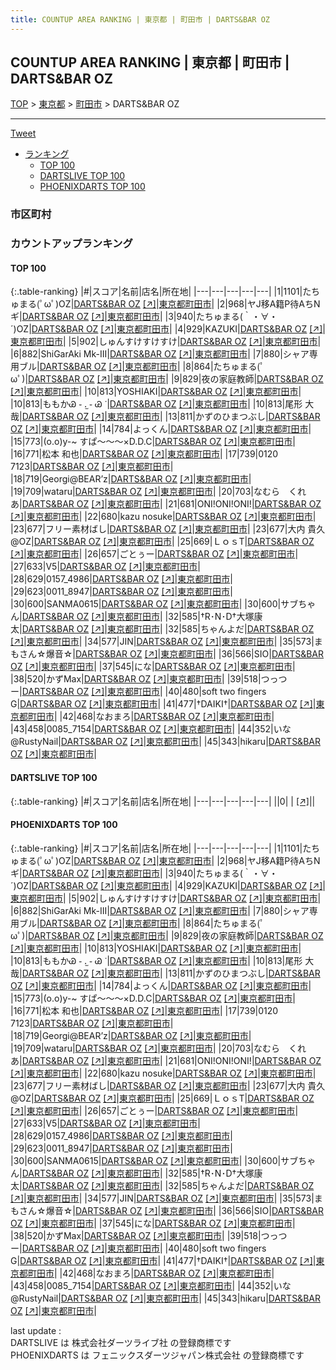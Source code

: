 ```yaml
---
title: COUNTUP AREA RANKING | 東京都 | 町田市 | DARTS&BAR OZ
---
```

## COUNTUP AREA RANKING | 東京都 | 町田市 | DARTS&BAR OZ

[TOP](/darts/rank/) > [東京都](/darts/rank/東京都/) > [町田市](/darts/rank/東京都/町田市/) > DARTS&BAR OZ

___

<a href="https://twitter.com/share?ref_src=twsrc%5Etfw" data-text="COUNTUP AREA RANKING | 東京都町田市DARTS&BAR OZ" class="twitter-share-button" data-hashtags="DARTSLIVE,PHOENIXDARTS,darts,ダーツ" data-show-count="false">Tweet</a>

* [ランキング](#カウントアップランキング)
    * [TOP 100](#top-100)
    * [DARTSLIVE TOP 100](#dartslive-top-100)
    * [PHOENIXDARTS TOP 100](#phoenixdarts-top-100)

### 市区町村

<ul>

</ul>

### カウントアップランキング

#### TOP 100



{:.table-ranking}
|#|スコア|名前|店名|所在地|
|---|---|---|---|---|
|1|1101|<span class="rank-name-pd">たちゅまる(ﾟωﾟ)OZ</span>|<a href="/darts/rank/shops/94258.html">DARTS&BAR OZ</a> <a href="https://vs.phoenixdarts.com/jp/shop/shopDetailInfo/s_94258?s_seq=94258">[↗]</a>|<a href="/darts/rank/東京都/町田市">東京都町田市</a>|
|2|968|<span class="rank-name-pd">ヤJ移A籍P待AちNギ</span>|<a href="/darts/rank/shops/94258.html">DARTS&BAR OZ</a> <a href="https://vs.phoenixdarts.com/jp/shop/shopDetailInfo/s_94258?s_seq=94258">[↗]</a>|<a href="/darts/rank/東京都/町田市">東京都町田市</a>|
|3|940|<span class="rank-name-pd">たちゅまる(｀・∀・´)OZ</span>|<a href="/darts/rank/shops/94258.html">DARTS&BAR OZ</a> <a href="https://vs.phoenixdarts.com/jp/shop/shopDetailInfo/s_94258?s_seq=94258">[↗]</a>|<a href="/darts/rank/東京都/町田市">東京都町田市</a>|
|4|929|<span class="rank-name-pd">KAZUKI</span>|<a href="/darts/rank/shops/94258.html">DARTS&BAR OZ</a> <a href="https://vs.phoenixdarts.com/jp/shop/shopDetailInfo/s_94258?s_seq=94258">[↗]</a>|<a href="/darts/rank/東京都/町田市">東京都町田市</a>|
|5|902|<span class="rank-name-pd">しゅんすけすけすけ</span>|<a href="/darts/rank/shops/94258.html">DARTS&BAR OZ</a> <a href="https://vs.phoenixdarts.com/jp/shop/shopDetailInfo/s_94258?s_seq=94258">[↗]</a>|<a href="/darts/rank/東京都/町田市">東京都町田市</a>|
|6|882|<span class="rank-name-pd">ShiGarAki Mk-III</span>|<a href="/darts/rank/shops/94258.html">DARTS&BAR OZ</a> <a href="https://vs.phoenixdarts.com/jp/shop/shopDetailInfo/s_94258?s_seq=94258">[↗]</a>|<a href="/darts/rank/東京都/町田市">東京都町田市</a>|
|7|880|<span class="rank-name-pd">シャア専用ブル</span>|<a href="/darts/rank/shops/94258.html">DARTS&BAR OZ</a> <a href="https://vs.phoenixdarts.com/jp/shop/shopDetailInfo/s_94258?s_seq=94258">[↗]</a>|<a href="/darts/rank/東京都/町田市">東京都町田市</a>|
|8|864|<span class="rank-name-pd">たちゅまる(ﾟωﾟ)</span>|<a href="/darts/rank/shops/94258.html">DARTS&BAR OZ</a> <a href="https://vs.phoenixdarts.com/jp/shop/shopDetailInfo/s_94258?s_seq=94258">[↗]</a>|<a href="/darts/rank/東京都/町田市">東京都町田市</a>|
|9|829|<span class="rank-name-pd">夜の家庭教師</span>|<a href="/darts/rank/shops/94258.html">DARTS&BAR OZ</a> <a href="https://vs.phoenixdarts.com/jp/shop/shopDetailInfo/s_94258?s_seq=94258">[↗]</a>|<a href="/darts/rank/東京都/町田市">東京都町田市</a>|
|10|813|<span class="rank-name-pd">YOSHIAKI</span>|<a href="/darts/rank/shops/94258.html">DARTS&BAR OZ</a> <a href="https://vs.phoenixdarts.com/jp/shop/shopDetailInfo/s_94258?s_seq=94258">[↗]</a>|<a href="/darts/rank/東京都/町田市">東京都町田市</a>|
|10|813|<span class="rank-name-pd">ももかᏊ ֊ .̫ ֊ Ꮚ ᐝ</span>|<a href="/darts/rank/shops/94258.html">DARTS&BAR OZ</a> <a href="https://vs.phoenixdarts.com/jp/shop/shopDetailInfo/s_94258?s_seq=94258">[↗]</a>|<a href="/darts/rank/東京都/町田市">東京都町田市</a>|
|10|813|<span class="rank-name-pd"><span class="pro-icon-pd"></span>尾形 大哉</span>|<a href="/darts/rank/shops/94258.html">DARTS&BAR OZ</a> <a href="https://vs.phoenixdarts.com/jp/shop/shopDetailInfo/s_94258?s_seq=94258">[↗]</a>|<a href="/darts/rank/東京都/町田市">東京都町田市</a>|
|13|811|<span class="rank-name-pd">かずのひまつぶし</span>|<a href="/darts/rank/shops/94258.html">DARTS&BAR OZ</a> <a href="https://vs.phoenixdarts.com/jp/shop/shopDetailInfo/s_94258?s_seq=94258">[↗]</a>|<a href="/darts/rank/東京都/町田市">東京都町田市</a>|
|14|784|<span class="rank-name-pd">よっくん</span>|<a href="/darts/rank/shops/94258.html">DARTS&BAR OZ</a> <a href="https://vs.phoenixdarts.com/jp/shop/shopDetailInfo/s_94258?s_seq=94258">[↗]</a>|<a href="/darts/rank/東京都/町田市">東京都町田市</a>|
|15|773|<span class="rank-name-pd">(o.o)y-~  すぱ～～～×D.D.C</span>|<a href="/darts/rank/shops/94258.html">DARTS&BAR OZ</a> <a href="https://vs.phoenixdarts.com/jp/shop/shopDetailInfo/s_94258?s_seq=94258">[↗]</a>|<a href="/darts/rank/東京都/町田市">東京都町田市</a>|
|16|771|<span class="rank-name-pd"><span class="pro-icon-pd"></span>松本 和也</span>|<a href="/darts/rank/shops/94258.html">DARTS&BAR OZ</a> <a href="https://vs.phoenixdarts.com/jp/shop/shopDetailInfo/s_94258?s_seq=94258">[↗]</a>|<a href="/darts/rank/東京都/町田市">東京都町田市</a>|
|17|739|<span class="rank-name-pd">0120 7123</span>|<a href="/darts/rank/shops/94258.html">DARTS&BAR OZ</a> <a href="https://vs.phoenixdarts.com/jp/shop/shopDetailInfo/s_94258?s_seq=94258">[↗]</a>|<a href="/darts/rank/東京都/町田市">東京都町田市</a>|
|18|719|<span class="rank-name-pd">Georgi@BEAR’z</span>|<a href="/darts/rank/shops/94258.html">DARTS&BAR OZ</a> <a href="https://vs.phoenixdarts.com/jp/shop/shopDetailInfo/s_94258?s_seq=94258">[↗]</a>|<a href="/darts/rank/東京都/町田市">東京都町田市</a>|
|19|709|<span class="rank-name-pd">wataru</span>|<a href="/darts/rank/shops/94258.html">DARTS&BAR OZ</a> <a href="https://vs.phoenixdarts.com/jp/shop/shopDetailInfo/s_94258?s_seq=94258">[↗]</a>|<a href="/darts/rank/東京都/町田市">東京都町田市</a>|
|20|703|<span class="rank-name-pd">なむら　くれあ</span>|<a href="/darts/rank/shops/94258.html">DARTS&BAR OZ</a> <a href="https://vs.phoenixdarts.com/jp/shop/shopDetailInfo/s_94258?s_seq=94258">[↗]</a>|<a href="/darts/rank/東京都/町田市">東京都町田市</a>|
|21|681|<span class="rank-name-pd">ONI!ONI!ONI!</span>|<a href="/darts/rank/shops/94258.html">DARTS&BAR OZ</a> <a href="https://vs.phoenixdarts.com/jp/shop/shopDetailInfo/s_94258?s_seq=94258">[↗]</a>|<a href="/darts/rank/東京都/町田市">東京都町田市</a>|
|22|680|<span class="rank-name-pd">kazu nosuke</span>|<a href="/darts/rank/shops/94258.html">DARTS&BAR OZ</a> <a href="https://vs.phoenixdarts.com/jp/shop/shopDetailInfo/s_94258?s_seq=94258">[↗]</a>|<a href="/darts/rank/東京都/町田市">東京都町田市</a>|
|23|677|<span class="rank-name-pd">フリー素材ばし</span>|<a href="/darts/rank/shops/94258.html">DARTS&BAR OZ</a> <a href="https://vs.phoenixdarts.com/jp/shop/shopDetailInfo/s_94258?s_seq=94258">[↗]</a>|<a href="/darts/rank/東京都/町田市">東京都町田市</a>|
|23|677|<span class="rank-name-pd">大内 貴久@OZ</span>|<a href="/darts/rank/shops/94258.html">DARTS&BAR OZ</a> <a href="https://vs.phoenixdarts.com/jp/shop/shopDetailInfo/s_94258?s_seq=94258">[↗]</a>|<a href="/darts/rank/東京都/町田市">東京都町田市</a>|
|25|669|<span class="rank-name-pd">ＬｏｓT</span>|<a href="/darts/rank/shops/94258.html">DARTS&BAR OZ</a> <a href="https://vs.phoenixdarts.com/jp/shop/shopDetailInfo/s_94258?s_seq=94258">[↗]</a>|<a href="/darts/rank/東京都/町田市">東京都町田市</a>|
|26|657|<span class="rank-name-pd">ごとぅー</span>|<a href="/darts/rank/shops/94258.html">DARTS&BAR OZ</a> <a href="https://vs.phoenixdarts.com/jp/shop/shopDetailInfo/s_94258?s_seq=94258">[↗]</a>|<a href="/darts/rank/東京都/町田市">東京都町田市</a>|
|27|633|<span class="rank-name-pd">V5</span>|<a href="/darts/rank/shops/94258.html">DARTS&BAR OZ</a> <a href="https://vs.phoenixdarts.com/jp/shop/shopDetailInfo/s_94258?s_seq=94258">[↗]</a>|<a href="/darts/rank/東京都/町田市">東京都町田市</a>|
|28|629|<span class="rank-name-pd">0157_4986</span>|<a href="/darts/rank/shops/94258.html">DARTS&BAR OZ</a> <a href="https://vs.phoenixdarts.com/jp/shop/shopDetailInfo/s_94258?s_seq=94258">[↗]</a>|<a href="/darts/rank/東京都/町田市">東京都町田市</a>|
|29|623|<span class="rank-name-pd">0011_8947</span>|<a href="/darts/rank/shops/94258.html">DARTS&BAR OZ</a> <a href="https://vs.phoenixdarts.com/jp/shop/shopDetailInfo/s_94258?s_seq=94258">[↗]</a>|<a href="/darts/rank/東京都/町田市">東京都町田市</a>|
|30|600|<span class="rank-name-pd">SANMA0615</span>|<a href="/darts/rank/shops/94258.html">DARTS&BAR OZ</a> <a href="https://vs.phoenixdarts.com/jp/shop/shopDetailInfo/s_94258?s_seq=94258">[↗]</a>|<a href="/darts/rank/東京都/町田市">東京都町田市</a>|
|30|600|<span class="rank-name-pd">サブちゃん</span>|<a href="/darts/rank/shops/94258.html">DARTS&BAR OZ</a> <a href="https://vs.phoenixdarts.com/jp/shop/shopDetailInfo/s_94258?s_seq=94258">[↗]</a>|<a href="/darts/rank/東京都/町田市">東京都町田市</a>|
|32|585|<span class="rank-name-pd">†R･N･D†大塚康太</span>|<a href="/darts/rank/shops/94258.html">DARTS&BAR OZ</a> <a href="https://vs.phoenixdarts.com/jp/shop/shopDetailInfo/s_94258?s_seq=94258">[↗]</a>|<a href="/darts/rank/東京都/町田市">東京都町田市</a>|
|32|585|<span class="rank-name-pd">ちゃんよだ</span>|<a href="/darts/rank/shops/94258.html">DARTS&BAR OZ</a> <a href="https://vs.phoenixdarts.com/jp/shop/shopDetailInfo/s_94258?s_seq=94258">[↗]</a>|<a href="/darts/rank/東京都/町田市">東京都町田市</a>|
|34|577|<span class="rank-name-pd">JIN</span>|<a href="/darts/rank/shops/94258.html">DARTS&BAR OZ</a> <a href="https://vs.phoenixdarts.com/jp/shop/shopDetailInfo/s_94258?s_seq=94258">[↗]</a>|<a href="/darts/rank/東京都/町田市">東京都町田市</a>|
|35|573|<span class="rank-name-pd">まもさん☆爆音☆</span>|<a href="/darts/rank/shops/94258.html">DARTS&BAR OZ</a> <a href="https://vs.phoenixdarts.com/jp/shop/shopDetailInfo/s_94258?s_seq=94258">[↗]</a>|<a href="/darts/rank/東京都/町田市">東京都町田市</a>|
|36|566|<span class="rank-name-pd">SIO</span>|<a href="/darts/rank/shops/94258.html">DARTS&BAR OZ</a> <a href="https://vs.phoenixdarts.com/jp/shop/shopDetailInfo/s_94258?s_seq=94258">[↗]</a>|<a href="/darts/rank/東京都/町田市">東京都町田市</a>|
|37|545|<span class="rank-name-pd">にな</span>|<a href="/darts/rank/shops/94258.html">DARTS&BAR OZ</a> <a href="https://vs.phoenixdarts.com/jp/shop/shopDetailInfo/s_94258?s_seq=94258">[↗]</a>|<a href="/darts/rank/東京都/町田市">東京都町田市</a>|
|38|520|<span class="rank-name-pd">かずMax</span>|<a href="/darts/rank/shops/94258.html">DARTS&BAR OZ</a> <a href="https://vs.phoenixdarts.com/jp/shop/shopDetailInfo/s_94258?s_seq=94258">[↗]</a>|<a href="/darts/rank/東京都/町田市">東京都町田市</a>|
|39|518|<span class="rank-name-pd">つっつー</span>|<a href="/darts/rank/shops/94258.html">DARTS&BAR OZ</a> <a href="https://vs.phoenixdarts.com/jp/shop/shopDetailInfo/s_94258?s_seq=94258">[↗]</a>|<a href="/darts/rank/東京都/町田市">東京都町田市</a>|
|40|480|<span class="rank-name-pd">soft two fingers G</span>|<a href="/darts/rank/shops/94258.html">DARTS&BAR OZ</a> <a href="https://vs.phoenixdarts.com/jp/shop/shopDetailInfo/s_94258?s_seq=94258">[↗]</a>|<a href="/darts/rank/東京都/町田市">東京都町田市</a>|
|41|477|<span class="rank-name-pd">†DAIKI†</span>|<a href="/darts/rank/shops/94258.html">DARTS&BAR OZ</a> <a href="https://vs.phoenixdarts.com/jp/shop/shopDetailInfo/s_94258?s_seq=94258">[↗]</a>|<a href="/darts/rank/東京都/町田市">東京都町田市</a>|
|42|468|<span class="rank-name-pd">なおまろ</span>|<a href="/darts/rank/shops/94258.html">DARTS&BAR OZ</a> <a href="https://vs.phoenixdarts.com/jp/shop/shopDetailInfo/s_94258?s_seq=94258">[↗]</a>|<a href="/darts/rank/東京都/町田市">東京都町田市</a>|
|43|458|<span class="rank-name-pd">0085_7154</span>|<a href="/darts/rank/shops/94258.html">DARTS&BAR OZ</a> <a href="https://vs.phoenixdarts.com/jp/shop/shopDetailInfo/s_94258?s_seq=94258">[↗]</a>|<a href="/darts/rank/東京都/町田市">東京都町田市</a>|
|44|352|<span class="rank-name-pd">いな@RustyNail</span>|<a href="/darts/rank/shops/94258.html">DARTS&BAR OZ</a> <a href="https://vs.phoenixdarts.com/jp/shop/shopDetailInfo/s_94258?s_seq=94258">[↗]</a>|<a href="/darts/rank/東京都/町田市">東京都町田市</a>|
|45|343|<span class="rank-name-pd">hikaru</span>|<a href="/darts/rank/shops/94258.html">DARTS&BAR OZ</a> <a href="https://vs.phoenixdarts.com/jp/shop/shopDetailInfo/s_94258?s_seq=94258">[↗]</a>|<a href="/darts/rank/東京都/町田市">東京都町田市</a>|


#### DARTSLIVE TOP 100



{:.table-ranking}
|#|スコア|名前|店名|所在地|
|---|---|---|---|---|
||0|<span class="rank-name-dl"> </span>|<a href="/darts/rank/shops/.html"></a> <a href="">[↗]</a>|<a href="/darts/rank//"></a>|


#### PHOENIXDARTS TOP 100



{:.table-ranking}
|#|スコア|名前|店名|所在地|
|---|---|---|---|---|
|1|1101|<span class="rank-name-pd">たちゅまる(ﾟωﾟ)OZ</span>|<a href="/darts/rank/shops/94258.html">DARTS&BAR OZ</a> <a href="https://vs.phoenixdarts.com/jp/shop/shopDetailInfo/s_94258?s_seq=94258">[↗]</a>|<a href="/darts/rank/東京都/町田市">東京都町田市</a>|
|2|968|<span class="rank-name-pd">ヤJ移A籍P待AちNギ</span>|<a href="/darts/rank/shops/94258.html">DARTS&BAR OZ</a> <a href="https://vs.phoenixdarts.com/jp/shop/shopDetailInfo/s_94258?s_seq=94258">[↗]</a>|<a href="/darts/rank/東京都/町田市">東京都町田市</a>|
|3|940|<span class="rank-name-pd">たちゅまる(｀・∀・´)OZ</span>|<a href="/darts/rank/shops/94258.html">DARTS&BAR OZ</a> <a href="https://vs.phoenixdarts.com/jp/shop/shopDetailInfo/s_94258?s_seq=94258">[↗]</a>|<a href="/darts/rank/東京都/町田市">東京都町田市</a>|
|4|929|<span class="rank-name-pd">KAZUKI</span>|<a href="/darts/rank/shops/94258.html">DARTS&BAR OZ</a> <a href="https://vs.phoenixdarts.com/jp/shop/shopDetailInfo/s_94258?s_seq=94258">[↗]</a>|<a href="/darts/rank/東京都/町田市">東京都町田市</a>|
|5|902|<span class="rank-name-pd">しゅんすけすけすけ</span>|<a href="/darts/rank/shops/94258.html">DARTS&BAR OZ</a> <a href="https://vs.phoenixdarts.com/jp/shop/shopDetailInfo/s_94258?s_seq=94258">[↗]</a>|<a href="/darts/rank/東京都/町田市">東京都町田市</a>|
|6|882|<span class="rank-name-pd">ShiGarAki Mk-III</span>|<a href="/darts/rank/shops/94258.html">DARTS&BAR OZ</a> <a href="https://vs.phoenixdarts.com/jp/shop/shopDetailInfo/s_94258?s_seq=94258">[↗]</a>|<a href="/darts/rank/東京都/町田市">東京都町田市</a>|
|7|880|<span class="rank-name-pd">シャア専用ブル</span>|<a href="/darts/rank/shops/94258.html">DARTS&BAR OZ</a> <a href="https://vs.phoenixdarts.com/jp/shop/shopDetailInfo/s_94258?s_seq=94258">[↗]</a>|<a href="/darts/rank/東京都/町田市">東京都町田市</a>|
|8|864|<span class="rank-name-pd">たちゅまる(ﾟωﾟ)</span>|<a href="/darts/rank/shops/94258.html">DARTS&BAR OZ</a> <a href="https://vs.phoenixdarts.com/jp/shop/shopDetailInfo/s_94258?s_seq=94258">[↗]</a>|<a href="/darts/rank/東京都/町田市">東京都町田市</a>|
|9|829|<span class="rank-name-pd">夜の家庭教師</span>|<a href="/darts/rank/shops/94258.html">DARTS&BAR OZ</a> <a href="https://vs.phoenixdarts.com/jp/shop/shopDetailInfo/s_94258?s_seq=94258">[↗]</a>|<a href="/darts/rank/東京都/町田市">東京都町田市</a>|
|10|813|<span class="rank-name-pd">YOSHIAKI</span>|<a href="/darts/rank/shops/94258.html">DARTS&BAR OZ</a> <a href="https://vs.phoenixdarts.com/jp/shop/shopDetailInfo/s_94258?s_seq=94258">[↗]</a>|<a href="/darts/rank/東京都/町田市">東京都町田市</a>|
|10|813|<span class="rank-name-pd">ももかᏊ ֊ .̫ ֊ Ꮚ ᐝ</span>|<a href="/darts/rank/shops/94258.html">DARTS&BAR OZ</a> <a href="https://vs.phoenixdarts.com/jp/shop/shopDetailInfo/s_94258?s_seq=94258">[↗]</a>|<a href="/darts/rank/東京都/町田市">東京都町田市</a>|
|10|813|<span class="rank-name-pd"><span class="pro-icon-pd"></span>尾形 大哉</span>|<a href="/darts/rank/shops/94258.html">DARTS&BAR OZ</a> <a href="https://vs.phoenixdarts.com/jp/shop/shopDetailInfo/s_94258?s_seq=94258">[↗]</a>|<a href="/darts/rank/東京都/町田市">東京都町田市</a>|
|13|811|<span class="rank-name-pd">かずのひまつぶし</span>|<a href="/darts/rank/shops/94258.html">DARTS&BAR OZ</a> <a href="https://vs.phoenixdarts.com/jp/shop/shopDetailInfo/s_94258?s_seq=94258">[↗]</a>|<a href="/darts/rank/東京都/町田市">東京都町田市</a>|
|14|784|<span class="rank-name-pd">よっくん</span>|<a href="/darts/rank/shops/94258.html">DARTS&BAR OZ</a> <a href="https://vs.phoenixdarts.com/jp/shop/shopDetailInfo/s_94258?s_seq=94258">[↗]</a>|<a href="/darts/rank/東京都/町田市">東京都町田市</a>|
|15|773|<span class="rank-name-pd">(o.o)y-~  すぱ～～～×D.D.C</span>|<a href="/darts/rank/shops/94258.html">DARTS&BAR OZ</a> <a href="https://vs.phoenixdarts.com/jp/shop/shopDetailInfo/s_94258?s_seq=94258">[↗]</a>|<a href="/darts/rank/東京都/町田市">東京都町田市</a>|
|16|771|<span class="rank-name-pd"><span class="pro-icon-pd"></span>松本 和也</span>|<a href="/darts/rank/shops/94258.html">DARTS&BAR OZ</a> <a href="https://vs.phoenixdarts.com/jp/shop/shopDetailInfo/s_94258?s_seq=94258">[↗]</a>|<a href="/darts/rank/東京都/町田市">東京都町田市</a>|
|17|739|<span class="rank-name-pd">0120 7123</span>|<a href="/darts/rank/shops/94258.html">DARTS&BAR OZ</a> <a href="https://vs.phoenixdarts.com/jp/shop/shopDetailInfo/s_94258?s_seq=94258">[↗]</a>|<a href="/darts/rank/東京都/町田市">東京都町田市</a>|
|18|719|<span class="rank-name-pd">Georgi@BEAR’z</span>|<a href="/darts/rank/shops/94258.html">DARTS&BAR OZ</a> <a href="https://vs.phoenixdarts.com/jp/shop/shopDetailInfo/s_94258?s_seq=94258">[↗]</a>|<a href="/darts/rank/東京都/町田市">東京都町田市</a>|
|19|709|<span class="rank-name-pd">wataru</span>|<a href="/darts/rank/shops/94258.html">DARTS&BAR OZ</a> <a href="https://vs.phoenixdarts.com/jp/shop/shopDetailInfo/s_94258?s_seq=94258">[↗]</a>|<a href="/darts/rank/東京都/町田市">東京都町田市</a>|
|20|703|<span class="rank-name-pd">なむら　くれあ</span>|<a href="/darts/rank/shops/94258.html">DARTS&BAR OZ</a> <a href="https://vs.phoenixdarts.com/jp/shop/shopDetailInfo/s_94258?s_seq=94258">[↗]</a>|<a href="/darts/rank/東京都/町田市">東京都町田市</a>|
|21|681|<span class="rank-name-pd">ONI!ONI!ONI!</span>|<a href="/darts/rank/shops/94258.html">DARTS&BAR OZ</a> <a href="https://vs.phoenixdarts.com/jp/shop/shopDetailInfo/s_94258?s_seq=94258">[↗]</a>|<a href="/darts/rank/東京都/町田市">東京都町田市</a>|
|22|680|<span class="rank-name-pd">kazu nosuke</span>|<a href="/darts/rank/shops/94258.html">DARTS&BAR OZ</a> <a href="https://vs.phoenixdarts.com/jp/shop/shopDetailInfo/s_94258?s_seq=94258">[↗]</a>|<a href="/darts/rank/東京都/町田市">東京都町田市</a>|
|23|677|<span class="rank-name-pd">フリー素材ばし</span>|<a href="/darts/rank/shops/94258.html">DARTS&BAR OZ</a> <a href="https://vs.phoenixdarts.com/jp/shop/shopDetailInfo/s_94258?s_seq=94258">[↗]</a>|<a href="/darts/rank/東京都/町田市">東京都町田市</a>|
|23|677|<span class="rank-name-pd">大内 貴久@OZ</span>|<a href="/darts/rank/shops/94258.html">DARTS&BAR OZ</a> <a href="https://vs.phoenixdarts.com/jp/shop/shopDetailInfo/s_94258?s_seq=94258">[↗]</a>|<a href="/darts/rank/東京都/町田市">東京都町田市</a>|
|25|669|<span class="rank-name-pd">ＬｏｓT</span>|<a href="/darts/rank/shops/94258.html">DARTS&BAR OZ</a> <a href="https://vs.phoenixdarts.com/jp/shop/shopDetailInfo/s_94258?s_seq=94258">[↗]</a>|<a href="/darts/rank/東京都/町田市">東京都町田市</a>|
|26|657|<span class="rank-name-pd">ごとぅー</span>|<a href="/darts/rank/shops/94258.html">DARTS&BAR OZ</a> <a href="https://vs.phoenixdarts.com/jp/shop/shopDetailInfo/s_94258?s_seq=94258">[↗]</a>|<a href="/darts/rank/東京都/町田市">東京都町田市</a>|
|27|633|<span class="rank-name-pd">V5</span>|<a href="/darts/rank/shops/94258.html">DARTS&BAR OZ</a> <a href="https://vs.phoenixdarts.com/jp/shop/shopDetailInfo/s_94258?s_seq=94258">[↗]</a>|<a href="/darts/rank/東京都/町田市">東京都町田市</a>|
|28|629|<span class="rank-name-pd">0157_4986</span>|<a href="/darts/rank/shops/94258.html">DARTS&BAR OZ</a> <a href="https://vs.phoenixdarts.com/jp/shop/shopDetailInfo/s_94258?s_seq=94258">[↗]</a>|<a href="/darts/rank/東京都/町田市">東京都町田市</a>|
|29|623|<span class="rank-name-pd">0011_8947</span>|<a href="/darts/rank/shops/94258.html">DARTS&BAR OZ</a> <a href="https://vs.phoenixdarts.com/jp/shop/shopDetailInfo/s_94258?s_seq=94258">[↗]</a>|<a href="/darts/rank/東京都/町田市">東京都町田市</a>|
|30|600|<span class="rank-name-pd">SANMA0615</span>|<a href="/darts/rank/shops/94258.html">DARTS&BAR OZ</a> <a href="https://vs.phoenixdarts.com/jp/shop/shopDetailInfo/s_94258?s_seq=94258">[↗]</a>|<a href="/darts/rank/東京都/町田市">東京都町田市</a>|
|30|600|<span class="rank-name-pd">サブちゃん</span>|<a href="/darts/rank/shops/94258.html">DARTS&BAR OZ</a> <a href="https://vs.phoenixdarts.com/jp/shop/shopDetailInfo/s_94258?s_seq=94258">[↗]</a>|<a href="/darts/rank/東京都/町田市">東京都町田市</a>|
|32|585|<span class="rank-name-pd">†R･N･D†大塚康太</span>|<a href="/darts/rank/shops/94258.html">DARTS&BAR OZ</a> <a href="https://vs.phoenixdarts.com/jp/shop/shopDetailInfo/s_94258?s_seq=94258">[↗]</a>|<a href="/darts/rank/東京都/町田市">東京都町田市</a>|
|32|585|<span class="rank-name-pd">ちゃんよだ</span>|<a href="/darts/rank/shops/94258.html">DARTS&BAR OZ</a> <a href="https://vs.phoenixdarts.com/jp/shop/shopDetailInfo/s_94258?s_seq=94258">[↗]</a>|<a href="/darts/rank/東京都/町田市">東京都町田市</a>|
|34|577|<span class="rank-name-pd">JIN</span>|<a href="/darts/rank/shops/94258.html">DARTS&BAR OZ</a> <a href="https://vs.phoenixdarts.com/jp/shop/shopDetailInfo/s_94258?s_seq=94258">[↗]</a>|<a href="/darts/rank/東京都/町田市">東京都町田市</a>|
|35|573|<span class="rank-name-pd">まもさん☆爆音☆</span>|<a href="/darts/rank/shops/94258.html">DARTS&BAR OZ</a> <a href="https://vs.phoenixdarts.com/jp/shop/shopDetailInfo/s_94258?s_seq=94258">[↗]</a>|<a href="/darts/rank/東京都/町田市">東京都町田市</a>|
|36|566|<span class="rank-name-pd">SIO</span>|<a href="/darts/rank/shops/94258.html">DARTS&BAR OZ</a> <a href="https://vs.phoenixdarts.com/jp/shop/shopDetailInfo/s_94258?s_seq=94258">[↗]</a>|<a href="/darts/rank/東京都/町田市">東京都町田市</a>|
|37|545|<span class="rank-name-pd">にな</span>|<a href="/darts/rank/shops/94258.html">DARTS&BAR OZ</a> <a href="https://vs.phoenixdarts.com/jp/shop/shopDetailInfo/s_94258?s_seq=94258">[↗]</a>|<a href="/darts/rank/東京都/町田市">東京都町田市</a>|
|38|520|<span class="rank-name-pd">かずMax</span>|<a href="/darts/rank/shops/94258.html">DARTS&BAR OZ</a> <a href="https://vs.phoenixdarts.com/jp/shop/shopDetailInfo/s_94258?s_seq=94258">[↗]</a>|<a href="/darts/rank/東京都/町田市">東京都町田市</a>|
|39|518|<span class="rank-name-pd">つっつー</span>|<a href="/darts/rank/shops/94258.html">DARTS&BAR OZ</a> <a href="https://vs.phoenixdarts.com/jp/shop/shopDetailInfo/s_94258?s_seq=94258">[↗]</a>|<a href="/darts/rank/東京都/町田市">東京都町田市</a>|
|40|480|<span class="rank-name-pd">soft two fingers G</span>|<a href="/darts/rank/shops/94258.html">DARTS&BAR OZ</a> <a href="https://vs.phoenixdarts.com/jp/shop/shopDetailInfo/s_94258?s_seq=94258">[↗]</a>|<a href="/darts/rank/東京都/町田市">東京都町田市</a>|
|41|477|<span class="rank-name-pd">†DAIKI†</span>|<a href="/darts/rank/shops/94258.html">DARTS&BAR OZ</a> <a href="https://vs.phoenixdarts.com/jp/shop/shopDetailInfo/s_94258?s_seq=94258">[↗]</a>|<a href="/darts/rank/東京都/町田市">東京都町田市</a>|
|42|468|<span class="rank-name-pd">なおまろ</span>|<a href="/darts/rank/shops/94258.html">DARTS&BAR OZ</a> <a href="https://vs.phoenixdarts.com/jp/shop/shopDetailInfo/s_94258?s_seq=94258">[↗]</a>|<a href="/darts/rank/東京都/町田市">東京都町田市</a>|
|43|458|<span class="rank-name-pd">0085_7154</span>|<a href="/darts/rank/shops/94258.html">DARTS&BAR OZ</a> <a href="https://vs.phoenixdarts.com/jp/shop/shopDetailInfo/s_94258?s_seq=94258">[↗]</a>|<a href="/darts/rank/東京都/町田市">東京都町田市</a>|
|44|352|<span class="rank-name-pd">いな@RustyNail</span>|<a href="/darts/rank/shops/94258.html">DARTS&BAR OZ</a> <a href="https://vs.phoenixdarts.com/jp/shop/shopDetailInfo/s_94258?s_seq=94258">[↗]</a>|<a href="/darts/rank/東京都/町田市">東京都町田市</a>|
|45|343|<span class="rank-name-pd">hikaru</span>|<a href="/darts/rank/shops/94258.html">DARTS&BAR OZ</a> <a href="https://vs.phoenixdarts.com/jp/shop/shopDetailInfo/s_94258?s_seq=94258">[↗]</a>|<a href="/darts/rank/東京都/町田市">東京都町田市</a>|


<div class="footer border-top border-gray-light mt-5 pt-3 text-right text-gray">
    last update : <span style="font-weight: italic" id="foot_last_modified"></span><br />
    DARTSLIVE は 株式会社ダーツライブ社 の登録商標です<br />
    PHOENIXDARTS は フェニックスダーツジャパン株式会社 の登録商標です<br />
</div>

<script src="https://cdnjs.cloudflare.com/ajax/libs/jquery.tablesorter/2.31.3/js/jquery.tablesorter.min.js" integrity="sha512-qzgd5cYSZcosqpzpn7zF2ZId8f/8CHmFKZ8j7mU4OUXTNRd5g+ZHBPsgKEwoqxCtdQvExE5LprwwPAgoicguNg==" crossorigin="anonymous" referrerpolicy="no-referrer"></script>
<link rel="stylesheet" href="https://cdnjs.cloudflare.com/ajax/libs/jquery.tablesorter/2.31.3/css/theme.default.min.css" integrity="sha512-wghhOJkjQX0Lh3NSWvNKeZ0ZpNn+SPVXX1Qyc9OCaogADktxrBiBdKGDoqVUOyhStvMBmJQ8ZdMHiR3wuEq8+w==" crossorigin="anonymous" referrerpolicy="no-referrer" />
<script>
$(function() {
    $(".table-ranking").tablesorter({sortList:[[0, 0]]});
    $("#foot_last_modified").text(formatDate(new Date(document.lastModified), 'yyyy-MM-dd HH:mm:ss'));
});
</script>

<script async src="https://platform.twitter.com/widgets.js" charset="utf-8"></script>